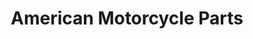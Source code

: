 ---
title: "American Motorcycle Parts"
url: /sacramento/american-motorcycle-parts/
shop: Allgemein
---